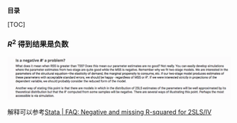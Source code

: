 **目录**

[TOC]

### $R^2$ 得到结果是负数

![negative_r_square](../img/negative_r_square.png)

解释可以参考[Stata | FAQ: Negative and missing R-squared for 2SLS/IV](https://www.stata.com/support/faqs/statistics/two-stage-least-squares/)

